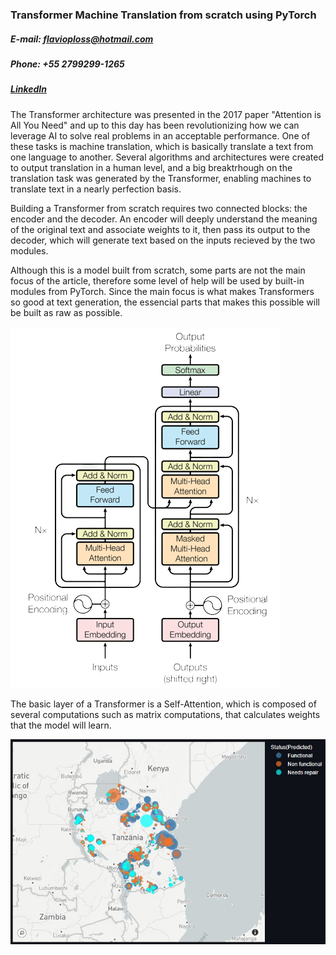 ### Transformer Machine Translation from scratch using PyTorch
##### E-mail: flavioploss@hotmail.com
##### Phone: +55 2799299-1265
##### [LinkedIn](https://www.linkedin.com/in/flavio-loss-b398a5181/)

 The Transformer architecture was presented in the 2017 paper "Attention is All You Need" and up to this day has been revolutionizing how we can leverage AI to solve real problems in an acceptable performance. One of these tasks is machine translation, which is basically translate a text from one language to another. Several algorithms and architectures were created to output translation in a human level, and a big breaktrhough on the translation task was generated by the Transformer, enabling machines to translate text in a nearly perfection basis.

 Building a Transformer from scratch requires two connected blocks: the encoder and the decoder. An encoder will deeply understand the meaning of the original text and associate weights to it, then pass its output to the decoder, which will generate text based on the inputs recieved by the two modules.

Although this is a model built from scratch, some parts are not the main focus of the article, therefore some level of help will be used by built-in modules from PyTorch. Since the main focus is what makes Transformers so good at text generation, the essencial parts that makes this possible will be built as raw as possible. 

![img-1](images/transformers.png)
 
 
 The basic layer of a Transformer is a Self-Attention, which is composed of several computations such as matrix computations, that calculates weights that the model will learn.

![img-1](https://github.com/flavioloss/Flavio_Portfolio/blob/gh-pages/images/map_waterpump.jpeg?raw=true)
